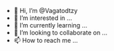 - 👋 Hi, I’m @Vagatodtzy
- 👀 I’m interested in ...
- 🌱 I’m currently learning ...
- 💞️ I’m looking to collaborate on ...
- 📫 How to reach me ...

<!---
Vagatodtzy/Vagatodtzy is a ✨ special ✨ repository because its `README.md` (this file) appears on your GitHub profile.
You can click the Preview link to take a look at your changes.
--->
